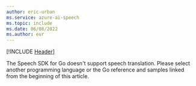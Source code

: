 ```yaml
---
author: eric-urban
ms.service: azure-ai-speech
ms.topic: include
ms.date: 06/08/2022
ms.author: eur
---
```


[!INCLUDE [Header](../../common/go.md)]

The Speech SDK for Go doesn't support speech translation. Please select another programming language or the Go reference and samples linked from the beginning of this article. 
